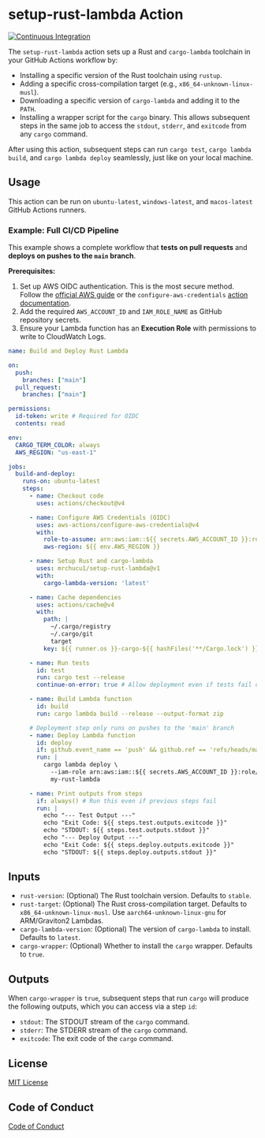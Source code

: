 # setup-rust-lambda Action

[![Continuous Integration](https://github.com/mrchucu1/setup-rust-lambda/actions/workflows/continuous-integration.yml/badge.svg)](https://github.com/mrchucu1/setup-rust-lambda/actions/workflows/continuous-integration.yml)

The `setup-rust-lambda` action sets up a Rust and `cargo-lambda` toolchain in your GitHub Actions workflow by:

-   Installing a specific version of the Rust toolchain using `rustup`.
-   Adding a specific cross-compilation target (e.g., `x86_64-unknown-linux-musl`).
-   Downloading a specific version of `cargo-lambda` and adding it to the `PATH`.
-   Installing a wrapper script for the `cargo` binary. This allows subsequent steps in the same job to access the `stdout`, `stderr`, and `exitcode` from any `cargo` command.

After using this action, subsequent steps can run `cargo test`, `cargo lambda build`, and `cargo lambda deploy` seamlessly, just like on your local machine.

## Usage

This action can be run on `ubuntu-latest`, `windows-latest`, and `macos-latest` GitHub Actions runners.

### Example: Full CI/CD Pipeline

This example shows a complete workflow that **tests on pull requests** and **deploys on pushes to the `main` branch**.

**Prerequisites:**

1.  Set up AWS OIDC authentication. This is the most secure method. Follow the [official AWS guide](https://docs.aws.amazon.com/IAM/latest/UserGuide/id_roles_providers_create_oidc.html) or the `configure-aws-credentials` [action documentation](https://github.com/aws-actions/configure-aws-credentials#setting-up-oidc-provider-and-iam-role).
2.  Add the required `AWS_ACCOUNT_ID` and `IAM_ROLE_NAME` as GitHub repository secrets.
3.  Ensure your Lambda function has an **Execution Role** with permissions to write to CloudWatch Logs.

```yaml
name: Build and Deploy Rust Lambda

on:
  push:
    branches: ["main"]
  pull_request:
    branches: ["main"]

permissions:
  id-token: write # Required for OIDC
  contents: read

env:
  CARGO_TERM_COLOR: always
  AWS_REGION: "us-east-1"

jobs:
  build-and-deploy:
    runs-on: ubuntu-latest
    steps:
      - name: Checkout code
        uses: actions/checkout@v4

      - name: Configure AWS Credentials (OIDC)
        uses: aws-actions/configure-aws-credentials@v4
        with:
          role-to-assume: arn:aws:iam::${{ secrets.AWS_ACCOUNT_ID }}:role/${{ secrets.IAM_ROLE_NAME }}
          aws-region: ${{ env.AWS_REGION }}

      - name: Setup Rust and cargo-lambda
        uses: mrchucu1/setup-rust-lambda@v1
        with:
          cargo-lambda-version: 'latest'

      - name: Cache dependencies
        uses: actions/cache@v4
        with:
          path: |
            ~/.cargo/registry
            ~/.cargo/git
            target
          key: ${{ runner.os }}-cargo-${{ hashFiles('**/Cargo.lock') }}

      - name: Run tests
        id: test
        run: cargo test --release
        continue-on-error: true # Allow deployment even if tests fail on a push to main, for example

      - name: Build Lambda function
        id: build
        run: cargo lambda build --release --output-format zip

      # Deployment step only runs on pushes to the 'main' branch
      - name: Deploy Lambda function
        id: deploy
        if: github.event_name == 'push' && github.ref == 'refs/heads/main'
        run: |
          cargo lambda deploy \
            --iam-role arn:aws:iam::${{ secrets.AWS_ACCOUNT_ID }}:role/YourLambdaExecutionRole \
            my-rust-lambda

      - name: Print outputs from steps
        if: always() # Run this even if previous steps fail
        run: |
          echo "--- Test Output ---"
          echo "Exit Code: ${{ steps.test.outputs.exitcode }}"
          echo "STDOUT: ${{ steps.test.outputs.stdout }}"
          echo "--- Deploy Output ---"
          echo "Exit Code: ${{ steps.deploy.outputs.exitcode }}"
          echo "STDOUT: ${{ steps.deploy.outputs.stdout }}"

```

## Inputs

- `rust-version`: (Optional) The Rust toolchain version. Defaults to `stable`.
- `rust-target`: (Optional) The Rust cross-compilation target. Defaults to `x86_64-unknown-linux-musl`. Use `aarch64-unknown-linux-gnu` for ARM/Graviton2 Lambdas.
- `cargo-lambda-version`: (Optional) The version of `cargo-lambda` to install. Defaults to `latest`.
- `cargo-wrapper`: (Optional) Whether to install the `cargo` wrapper. Defaults to `true`.

## Outputs

When `cargo-wrapper` is `true`, subsequent steps that run `cargo` will produce the following outputs, which you can access via a step `id`:

- `stdout`: The STDOUT stream of the `cargo` command.
- `stderr`: The STDERR stream of the `cargo` command.
- `exitcode`: The exit code of the `cargo` command.

## License

[MIT License](LICENSE)

## Code of Conduct

[Code of Conduct](CODE_OF_CONDUCT.md)
